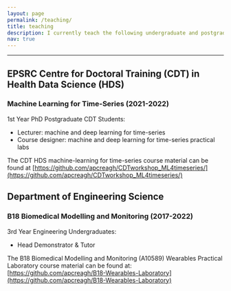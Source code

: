 ```yaml
---
layout: page
permalink: /teaching/
title: teaching
description: I currently teach the following undergraduate and postgraduate courses.
nav: true
---
```


***

## EPSRC Centre for Doctoral Training (CDT) in Health Data Science (HDS)
### Machine Learning for Time-Series (2021-2022) 
1st Year PhD Postgraduate CDT Students:
- Lecturer: machine and deep learning for time-series <br>
- Course designer: machine and deep learning for time-series practical labs <br>

The CDT HDS machine-learning for time-series course material can be found at
[https://github.com/apcreagh/CDTworkshop_ML4timeseries/](https://github.com/apcreagh/CDTworkshop_ML4timeseries/)

## Department of Engineering Science
### B18 Biomedical Modelling and Monitoring (2017-2022)
3rd Year Engineering Undergraduates: 
- Head Demonstrator & Tutor <br>

The B18 Biomedical Modelling and Monitoring (A10589) Wearables Practical Laboratory course material can be found at: [https://github.com/apcreagh/B18-Wearables-Laboratory](https://github.com/apcreagh/B18-Wearables-Laboratory)